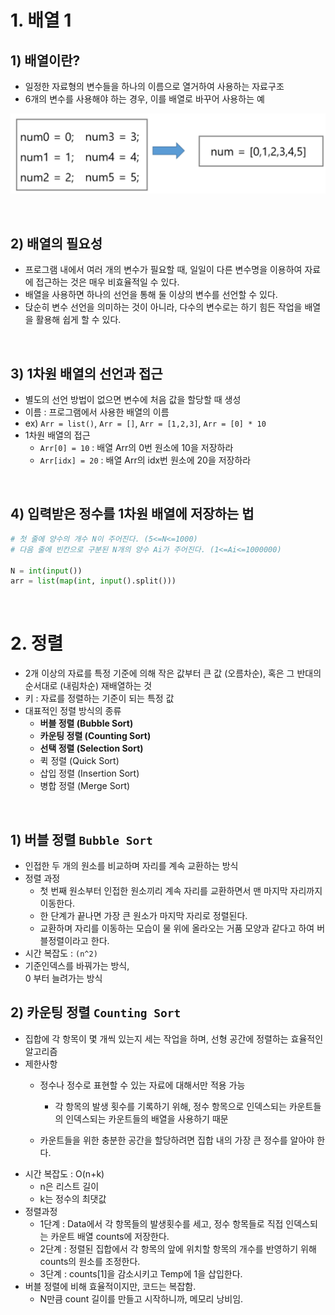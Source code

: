 # 1. 배열 1

##  1) 배열이란?
- 일정한 자료형의 변수들을 하나의 이름으로 열거하여 사용하는 자료구조
- 6개의 변수를 사용해야 하는 경우, 이를 배열로 바꾸어 사용하는 예

![alt text](image-1.png)

<br>

## 2) 배열의 필요성
- 프로그램 내에서 여러 개의 변수가 필요할 때, 일일이 다른 변수명을 이용하여 자료에 접근하는 것은 매우 비효율적일 수 있다.
- 배열을 사용하면 하나의 선언을 통해 둘 이상의 변수를 선언할 수 있다.
- 닩순히 변수 선언을 의미하는 것이 아니라, 다수의 변수로는 하기 힘든 작업을 배열을 활용해 쉽게 할 수 있다.

<br>

## 3) 1차원 배열의 선언과 접근
- 별도의 선언 방법이 없으면 변수에 처음 값을 할당할 때 생성
- 이름 : 프로그램에서 사용한 배열의 이름
- ex) `Arr = list()`, `Arr = []`, `Arr = [1,2,3]`, `Arr = [0] * 10`
- 1차원 배열의 접근
    - `Arr[0] = 10` : 배열 Arr의 0번 원소에 10을 저장하라
    - `Arr[idx] = 20` : 배열 Arr의 idx번 원소에 20을 저장하라

<br>

## 4) 입력받은 정수를 1차원 배열에 저장하는 법

```python
# 첫 줄에 양수의 개수 N이 주어진다. (5<=N<=1000)
# 다음 줄에 빈칸으로 구분된 N개의 양수 Ai가 주어진다. (1<=Ai<=1000000)

N = int(input())
arr = list(map(int, input().split()))
```
<br>

# 2. 정렬
- 2개 이상의 자료를 특정 기준에 의해 작은 값부터 큰 값 (오름차순), 혹은 그 반대의 순서대로 (내림차순) 재배열하는 것
- 키 : 자료를 정렬하는 기준이 되는 특정 값
- 대표적인 정렬 방식의 종류
    - **버블 정렬 (Bubble Sort)**
    - **카운팅 정렬 (Counting Sort)**
    - **선택 정렬 (Selection Sort)**
    - 퀵 정렬 (Quick Sort)
    - 삽입 정렬 (Insertion Sort)
    - 병합 정렬 (Merge Sort)

<br>

## 1) 버블 정렬 `Bubble Sort`

- 인접한 두 개의 원소를 비교하며 자리를 계속 교환하는 방식
- 정렬 과정
    - 첫 번째 원소부터 인접한 원소끼리 계속 자리를 교환하면서 맨 마지막 자리까지 이동한다.
    - 한 단계가 끝나면 가장 큰 원소가 마지막 자리로 정렬된다.
    - 교환하며 자리를 이동하는 모습이 물 위에 올라오는 거품 모양과 같다고 하여 버블정렬이라고 한다.
- 시간 복잡도 : `(n^2)`
- 기준인덱스를 바꿔가는 방식, <br> 0 부터 늘려가는 방식

## 2) 카운팅 정렬 `Counting Sort`
- 집합에 각 항목이 몇 개씩 있는지 세는 작업을 하며, 선형 공간에 정렬하는 효율적인 알고리즘
- 제한사항
    - 정수나 정수로 표현할 수 있는 자료에 대해서만 적용 가능
        - 각 항목의 발생 횟수를 기록하기 위해, 정수 항목으로 인덱스되는 카운트들의 인덱스되는 카운트들의 배열을 사용하기 때문

    - 카운트들을 위한 충분한 공간을 할당하려면 집합 내의 가장 큰 정수를 알아야 한다.
- 시간 복잡도 : O(n+k)
    - n은 리스트 길이
    - k는 정수의 최댓값
- 정렬과정
    - 1단계 : Data에서 각 항목들의 발생횟수를 세고, 정수 항목들로 직접 인덱스되는 카운트 배열 counts에 저장한다.
    - 2단계 : 정렬된 집합에서 각 항목의 앞에 위치할 항목의 개수를 반영하기 위해 counts의 원소를 조정한다.
    - 3단계 : counts[1]을 감소시키고 Temp에 1을 삽입한다.
- 버블 정렬에 비해 효율적이지만, 코드는 복잡함.
    - N만큼 count 길이를 만들고 시작하니까, 메모리 낭비임.
